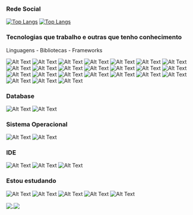 ### Rede Social
[![Top Langs](https://img.shields.io/badge/LinkedIn-0077B5?style=for-the-badge&logo=linkedin&logoColor=white)](https://br.linkedin.com/in/vulquimar-silva-0aab36119)
[![Top Langs](https://img.shields.io/badge/GitHub-100000?style=for-the-badge&logo=github&logoColor=white)](https://github.com/Vulquimar-Silva)


###                                  Tecnologias que trabalho e outras que tenho conhecimento

Linguagens - Bibliotecas - Frameworks

![Alt Text](https://img.shields.io/badge/HTML5-E34F26?style=for-the-badge&logo=html5&logoColor=white)
![Alt Text](https://img.shields.io/badge/CSS3-1572B6?style=for-the-badge&logo=css3&logoColor=white)
![Alt Text](https://img.shields.io/badge/Sass-CC6699?style=for-the-badge&logo=sass&logoColor=white)
![Alt Text](https://img.shields.io/badge/JavaScript-F7DF1E?style=for-the-badge&logo=javascript&logoColor=black)
![Alt Text](https://img.shields.io/badge/TypeScript-007ACC?style=for-the-badge&logo=typescript&logoColor=white)
![Alt Text](https://img.shields.io/badge/Node.js-43853D?style=for-the-badge&logo=node-dot-js&logoColor=white)
![Alt Text](https://img.shields.io/badge/Electron-2B2E3A?style=for-the-badge&logo=electron&logoColor=9FEAF9)
![Alt Text](https://img.shields.io/badge/React-20232A?style=for-the-badge&logo=react&logoColor=61DAFB)
![Alt Text](https://img.shields.io/badge/next.js-000000?style=for-the-badge&logo=nextdotjs&logoColor=white)
![Alt Text](https://img.shields.io/badge/Angular-DD0031?style=for-the-badge&logo=angular&logoColor=white)
![Alt Text](https://img.shields.io/badge/Postman-FF6C37?style=for-the-badge&logo=Postman&logoColor=white)
![Alt Text](https://img.shields.io/badge/PowerShell-5391FE?style=for-the-badge&logo=PowerShell&logoColor=white) 
![Alt Text](https://img.shields.io/badge/GitLab-330F63?style=for-the-badge&logo=gitlab&logoColor=white) 
![Alt Text](https://img.shields.io/badge/GitHub-100000?style=for-the-badge&logo=github&logoColor=white)
![Alt Text](https://img.shields.io/badge/Elastic_Search-005571?style=for-the-badge&logo=elasticsearch&logoColor=white)
![Alt Text](https://img.shields.io/badge/Amazon_AWS-232F3E?style=for-the-badge&logo=amazon-aws&logoColor=white)
![Alt Text](https://img.shields.io/badge/Insomnia-5849be?style=for-the-badge&logo=Insomnia&logoColor=white)
![Alt Text](https://img.shields.io/badge/jQuery-0769AD?style=for-the-badge&logo=jquery&logoColor=white)
![Alt Text](https://img.shields.io/badge/Material--UI-0081CB?style=for-the-badge&logo=material-ui&logoColor=white)
![Alt Text](https://img.shields.io/badge/Chakra--UI-319795?style=for-the-badge&logo=chakra-ui&logoColor=white)
![Alt Text](https://img.shields.io/badge/styled--components-DB7093?style=for-the-badge&logo=styled-components&logoColor=white)
![Alt Text](https://img.shields.io/badge/Bootstrap-563D7C?style=for-the-badge&logo=bootstrap&logoColor=white)
![Alt Text](https://img.shields.io/badge/Yarn-2C8EBB?style=for-the-badge&logo=yarn&logoColor=white)
![Alt Text](https://img.shields.io/badge/npm-CB3837?style=for-the-badge&logo=npm&logoColor=white)



### Database  
![Alt Text](https://img.shields.io/badge/PostgreSQL-316192?style=for-the-badge&logo=postgresql&logoColor=white) 
![Alt Text](https://img.shields.io/badge/MongoDB-4EA94B?style=for-the-badge&logo=mongodb&logoColor=white) 

### Sistema Operacional
![Alt Text](https://img.shields.io/badge/Linux-ff8c00?style=for-the-badge&logo=linux&logoColor=black)
![Alt Text](https://img.shields.io/badge/Windows-0078D6?style=for-the-badge&logo=windows&logoColor=white)

### IDE
![Alt Text](https://img.shields.io/badge/Visual_Studio_Code-0078D4?style=for-the-badge&logo=visual%20studio%20code&logoColor=white)
![Alt Text](https://img.shields.io/badge/pycharm-143?style=for-the-badge&logo=pycharm&logoColor=black&color=black&labelColor=green)
![Alt Text](https://img.shields.io/badge/sublime_text-%23575757.svg?&style=for-the-badge&logo=sublime-text&logoColor=important)


### Estou estudando
![Alt Text](https://img.shields.io/badge/Python-3776AB?style=for-the-badge&logo=python&logoColor=white)
![Alt Text](https://img.shields.io/badge/Docker-2CA5E0?style=for-the-badge&logo=docker&logoColor=white)
![Alt Text](https://img.shields.io/badge/Amazon_AWS-232F3E?style=for-the-badge&logo=amazon-aws&logoColor=white)
![Alt Text](https://img.shields.io/badge/React_Native-20232A?style=for-the-badge&logo=react&logoColor=61DAFB)
![Alt Text](https://img.shields.io/badge/Tailwind_CSS-38B2AC?style=for-the-badge&logo=tailwind-css&logoColor=white)

<a href="https://github.com/anuraghazra/github-readme-stats">
  <img align="center" src="https://github-readme-stats.vercel.app/api/top-langs/?username=Vulquimar-Silva&langs_count=8" />
</a>

<a href="https://github.com/Vulquimar-Silva/github-readme-stats">
  <img align="center" src="https://github-readme-stats.vercel.app/api?username=Vulquimar-Silva" />
</a>

